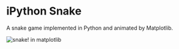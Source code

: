 # iPython Snake
A snake game implemented in Python and animated by Matplotlib. 

![snake! in matplotlib](https://github.com/sdanaipat/iPython-Snake/blob/master/screenshots/snake.png)
